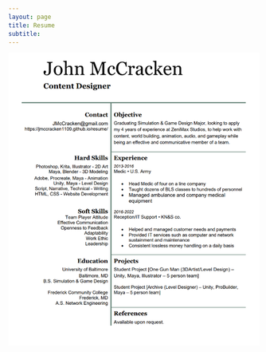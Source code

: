```yaml
---
layout: page
title: Resume
subtitle:
---
```


![John McCracken Resume](assets/img/JohnMcCrackenResume.PNG)
